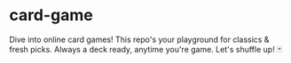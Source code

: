 # card-game
Dive into online card games!  This repo's your playground for classics &amp; fresh picks. Always a deck ready, anytime you're game. Let's shuffle up! 🃏
